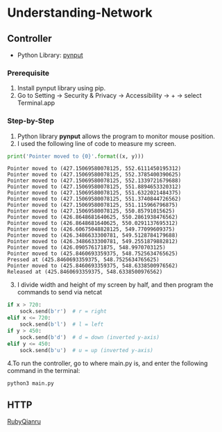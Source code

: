 # Understanding-Network

## Controller

- Python Library: [pynput](https://pypi.org/project/pynput/)

### Prerequisite

1. Install pynput library using pip.
2. Go to Setting -> Security & Privacy -> Accessibility -> + -> select Terminal.app

### Step-by-Step

1. Python library **pynput** allows the program to monitor mouse position.
2. I used the following line of code to measure my screen.

```python
print('Pointer moved to {0}'.format((x, y)))
```

```terminal
Pointer moved to (427.15069580078125, 552.6111450195312)
Pointer moved to (427.15069580078125, 552.3785400390625)
Pointer moved to (427.15069580078125, 552.1339721679688)
Pointer moved to (427.15069580078125, 551.8894653320312)
Pointer moved to (427.15069580078125, 551.6322021484375)
Pointer moved to (427.15069580078125, 551.3740844726562)
Pointer moved to (427.15069580078125, 551.115966796875)
Pointer moved to (427.15069580078125, 550.85791015625)
Pointer moved to (426.8648681640625, 550.2861938476562)
Pointer moved to (426.8648681640625, 550.0291137695312)
Pointer moved to (426.60675048828125, 549.77099609375)
Pointer moved to (426.3486633300781, 549.5128784179688)
Pointer moved to (426.3486633300781, 549.2551879882812)
Pointer moved to (426.090576171875, 548.9970703125)
Pointer moved to (425.8460693359375, 548.7525634765625)
Pressed at (425.8460693359375, 548.7525634765625)
Pointer moved to (425.8460693359375, 548.6338500976562)
Released at (425.8460693359375, 548.6338500976562)
```

3. I divide width and height of my screen by half, and then program the commands to send via netcat

```python
if x > 720:
    sock.send(b'r')  # r = right
elif x <= 720:
    sock.send(b'l')  # l = left
if y > 450:
    sock.send(b'd')  # d = down (inverted y-axis)
elif y <= 450:
    sock.send(b'u')  # u = up (inverted y-axis)
```

4.To run the controller, go to where main.py is, and enter the following command in the terminal:

```terminal
python3 main.py
```

## HTTP
[RubyQianru](https://www.rubyqianru.com)
